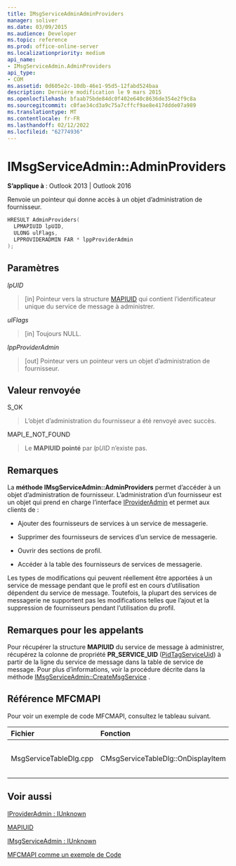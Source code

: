 ```yaml
---
title: IMsgServiceAdminAdminProviders
manager: soliver
ms.date: 03/09/2015
ms.audience: Developer
ms.topic: reference
ms.prod: office-online-server
ms.localizationpriority: medium
api_name:
- IMsgServiceAdmin.AdminProviders
api_type:
- COM
ms.assetid: 0d605e2c-10db-46e1-95d5-12fabd524baa
description: Dernière modification le 9 mars 2015
ms.openlocfilehash: bfaab75bde84dc0f402e640c8636de354e2f9c8a
ms.sourcegitcommit: c0fae34cd3a9c75a7cffcf9ae8e417ddde07a989
ms.translationtype: MT
ms.contentlocale: fr-FR
ms.lasthandoff: 02/12/2022
ms.locfileid: "62774936"
---
```

# <a name="imsgserviceadminadminproviders"></a>IMsgServiceAdmin::AdminProviders

  
  
**S’applique à** : Outlook 2013 | Outlook 2016 
  
Renvoie un pointeur qui donne accès à un objet d’administration de fournisseur.
  
```cpp
HRESULT AdminProviders(
  LPMAPIUID lpUID,
  ULONG ulFlags,
  LPPROVIDERADMIN FAR * lppProviderAdmin
);
```

## <a name="parameters"></a>Paramètres

 _lpUID_
  
> [in] Pointeur vers la structure [MAPIUID](mapiuid.md) qui contient l’identificateur unique du service de message à administrer. 
    
 _ulFlags_
  
> [in] Toujours NULL. 
    
 _lppProviderAdmin_
  
> [out] Pointeur vers un pointeur vers un objet d’administration de fournisseur.
    
## <a name="return-value"></a>Valeur renvoyée

S_OK 
  
> L’objet d’administration du fournisseur a été renvoyé avec succès.
    
MAPI_E_NOT_FOUND 
  
> Le **MAPIUID pointé** par  _lpUID_ n’existe pas. 
    
## <a name="remarks"></a>Remarques

La **méthode IMsgServiceAdmin::AdminProviders** permet d’accéder à un objet d’administration de fournisseur. L’administration d’un fournisseur est un objet qui prend en charge l’interface [IProviderAdmin](iprovideradminiunknown.md) et permet aux clients de : 
  
- Ajouter des fournisseurs de services à un service de messagerie.
    
- Supprimer des fournisseurs de services d’un service de messagerie.
    
- Ouvrir des sections de profil.
    
- Accéder à la table des fournisseurs de services de messagerie.
    
Les types de modifications qui peuvent réellement être apportées à un service de message pendant que le profil est en cours d’utilisation dépendent du service de message. Toutefois, la plupart des services de messagerie ne supportent pas les modifications telles que l’ajout et la suppression de fournisseurs pendant l’utilisation du profil.
  
## <a name="notes-to-callers"></a>Remarques pour les appelants

Pour récupérer la structure **MAPIUID** du service de message à administrer, récupérez la colonne de propriété **PR_SERVICE_UID** ([PidTagServiceUid](pidtagserviceuid-canonical-property.md)) à partir de la ligne du service de message dans la table de service de message. Pour plus d’informations, voir la procédure décrite dans la méthode [IMsgServiceAdmin::CreateMsgService](imsgserviceadmin-createmsgservice.md) . 
  
## <a name="mfcmapi-reference"></a>Référence MFCMAPI

Pour voir un exemple de code MFCMAPI, consultez le tableau suivant.
  
|**Fichier**|**Fonction**|**Commentaire**|
|:-----|:-----|:-----|
|MsgServiceTableDlg.cpp  <br/> |CMsgServiceTableDlg::OnDisplayItem  <br/> |MFCMAPI utilise la méthode **IMsgServiceAdmin::AdminProviders** pour ouvrir un objet d’administration de fournisseur pour un service. |
   
## <a name="see-also"></a>Voir aussi



[IProviderAdmin : IUnknown](iprovideradminiunknown.md)
  
[MAPIUID](mapiuid.md)
  
[IMsgServiceAdmin : IUnknown](imsgserviceadminiunknown.md)


[MFCMAPI comme un exemple de Code](mfcmapi-as-a-code-sample.md)


